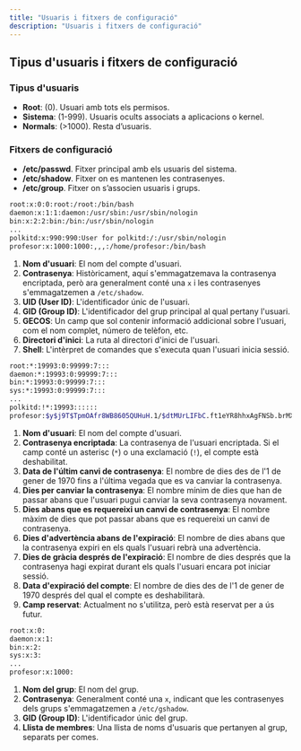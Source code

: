 ```yaml
---
title: "Usuaris i fitxers de configuració"
description: "Usuaris i fitxers de configuració"
---
```


## Tipus d'usuaris i fitxers de configuració

### Tipus d'usuaris
- **Root**: (0). Usuari amb tots els permisos.
- **Sistema**: (1-999). Usuaris ocults associats a aplicacions o kernel.
- **Normals**: (>1000). Resta d’usuaris.

### Fitxers de configuració
- **/etc/passwd**. Fitxer principal amb els usuaris del sistema.
- **/etc/shadow**. Fitxer on es mantenen les contrasenyes.
- **/etc/group**. Fitxer on s’associen usuaris i grups.

```bash  title="/etc/passwd"
root:x:0:0:root:/root:/bin/bash
daemon:x:1:1:daemon:/usr/sbin:/usr/sbin/nologin
bin:x:2:2:bin:/bin:/usr/sbin/nologin
...
polkitd:x:990:990:User for polkitd:/:/usr/sbin/nologin
profesor:x:1000:1000:,,,:/home/profesor:/bin/bash

```

1. **Nom d'usuari**: El nom del compte d'usuari.
2. **Contrasenya**: Històricament, aquí s'emmagatzemava la contrasenya encriptada, però ara generalment conté una `x` i les contrasenyes s'emmagatzemen a `/etc/shadow`.
3. **UID (User ID)**: L'identificador únic de l'usuari.
4. **GID (Group ID)**: L'identificador del grup principal al qual pertany l'usuari.
5. **GECOS**: Un camp que sol contenir informació addicional sobre l'usuari, com el nom complet, número de telèfon, etc.
6. **Directori d'inici**: La ruta al directori d'inici de l'usuari.
7. **Shell**: L'intèrpret de comandes que s'executa quan l'usuari inicia sessió.

```bash  title="/etc/shadow"
root:*:19993:0:99999:7:::
daemon:*:19993:0:99999:7:::
bin:*:19993:0:99999:7:::
sys:*:19993:0:99999:7:::
...
polkitd:!*:19993::::::
profesor:$y$j9T$TpmOAfr8WB8605QUHuH.1/$dtMUrLIFbC.ft1eYR8hhxAgFNSb.brMXOFxMCXecrqY2:20034:0:99999:7:::
```

1. **Nom d'usuari**: El nom del compte d'usuari.
2. **Contrasenya encriptada**: La contrasenya de l'usuari encriptada. Si el camp conté un asterisc (`*`) o una exclamació (`!`), el compte està deshabilitat.
3. **Data de l'últim canvi de contrasenya**: El nombre de dies des de l'1 de gener de 1970 fins a l'última vegada que es va canviar la contrasenya.
4. **Dies per canviar la contrasenya**: El nombre mínim de dies que han de passar abans que l'usuari pugui canviar la seva contrasenya novament.
5. **Dies abans que es requereixi un canvi de contrasenya**: El nombre màxim de dies que pot passar abans que es requereixi un canvi de contrasenya.
6. **Dies d'advertència abans de l'expiració**: El nombre de dies abans que la contrasenya expiri en els quals l'usuari rebrà una advertència.
7. **Dies de gràcia després de l'expiració**: El nombre de dies després que la contrasenya hagi expirat durant els quals l'usuari encara pot iniciar sessió.
8. **Data d'expiració del compte**: El nombre de dies des de l'1 de gener de 1970 després del qual el compte es deshabilitarà.
9. **Camp reservat**: Actualment no s'utilitza, però està reservat per a ús futur.

```bash  title="/etc/group"
root:x:0:
daemon:x:1:
bin:x:2:
sys:x:3:
...
profesor:x:1000:
```
1. **Nom del grup**: El nom del grup.
2. **Contrasenya**: Generalment conté una `x`, indicant que les contrasenyes dels grups s'emmagatzemen a `/etc/gshadow`.
3. **GID (Group ID)**: L'identificador únic del grup.
4. **Llista de membres**: Una llista de noms d'usuaris que pertanyen al grup, separats per comes.
